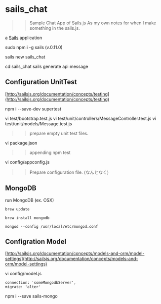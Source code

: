 # sails_chat

>> Sample Chat App of Sails.js
>> As my own notes for when I make something in the sails.js.

a [Sails](http://sailsjs.org) application


sudo npm i -g sails
(v.0.11.0)

sails new sails_chat

cd sails_chat
sails generate api message

## Configuration UnitTest
[http://sailsjs.org/documentation/concepts/testing](http://sailsjs.org/documentation/concepts/testing)

npm i --save-dev supertest

vi test/bootstrap.test.js
vi test/unit/controllers/MessageController.test.js
vi test/unit/models/Message.test.js
>> prepare empty unit test files.

vi package.json
>> appending npm test

vi config/appconfig.js
>> Prepare configuration file. (なんとなく)


## MongoDB

run MongoDB (ex. OSX)

```
brew update

brew install mongodb

mongod --config /usr/local/etc/mongod.conf
```


## Configration Model
[http://sailsjs.org/documentation/concepts/models-and-orm/model-settings](http://sailsjs.org/documentation/concepts/models-and-orm/model-settings)

vi config/model.js

```
connection: 'someMongodbServer',
migrate: 'alter'
```

npm i --save sails-mongo


